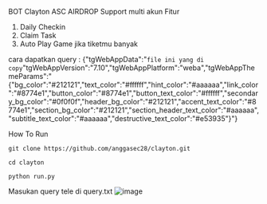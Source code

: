 BOT Clayton ASC AIRDROP
Support multi akun
Fitur 
1. Daily Checkin
2. Claim Task
3. Auto Play Game jika tiketmu banyak

cara dapatkan query :
{"tgWebAppData":"```file ini yang di copy```"tgWebAppVersion":"7.10","tgWebAppPlatform":"weba","tgWebAppThemeParams":"{\"bg_color\":\"#212121\",\"text_color\":\"#ffffff\",\"hint_color\":\"#aaaaaa\",\"link_color\":\"#8774e1\",\"button_color\":\"#8774e1\",\"button_text_color\":\"#ffffff\",\"secondary_bg_color\":\"#0f0f0f\",\"header_bg_color\":\"#212121\",\"accent_text_color\":\"#8774e1\",\"section_bg_color\":\"#212121\",\"section_header_text_color\":\"#aaaaaa\",\"subtitle_text_color\":\"#aaaaaa\",\"destructive_text_color\":\"#e53935\"}"}

How To Run 

```
git clone https://github.com/anggasec28/clayton.git
```
```
cd clayton
```
```
python run.py
```

Masukan query tele di query.txt
![image](https://github.com/user-attachments/assets/69a5cc56-82c3-415b-aefa-eb24b58a38ac)


